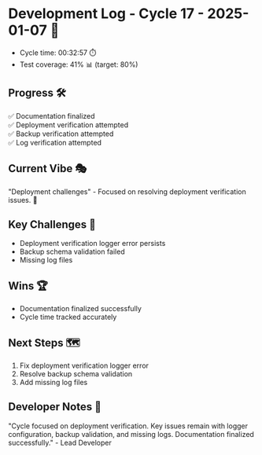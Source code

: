 # Development Log - Cycle 17 - 2025-01-07 🚀
- Cycle time: 00:32:57 ⏱️
- Test coverage: 41% 📊 (target: 80%)

## Progress 🛠️
✅ Documentation finalized  
✅ Deployment verification attempted  
✅ Backup verification attempted  
✅ Log verification attempted  

## Current Vibe 🎭
"Deployment challenges" - Focused on resolving deployment verification issues. 🚀

## Key Challenges 🚧
- Deployment verification logger error persists  
- Backup schema validation failed  
- Missing log files  

## Wins 🏆
- Documentation finalized successfully  
- Cycle time tracked accurately  

## Next Steps 🗺️
1. Fix deployment verification logger error  
2. Resolve backup schema validation  
3. Add missing log files  

## Developer Notes 📝
"Cycle focused on deployment verification. Key issues remain with logger configuration, backup validation, and missing logs. Documentation finalized successfully." - Lead Developer
